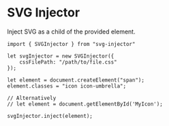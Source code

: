# SVG Injector

Inject SVG as a child of the provided element. 

```
import { SVGInjector } from "svg-injector"

let svgInjector = new SVGInjector({
	cssFilePath: "/path/to/file.css"
});

let element = document.createElement("span");
element.classes = "icon icon-umbrella";

// Alternatively
// let element = document.getElementById('MyIcon');

svgInjector.inject(element);

```
